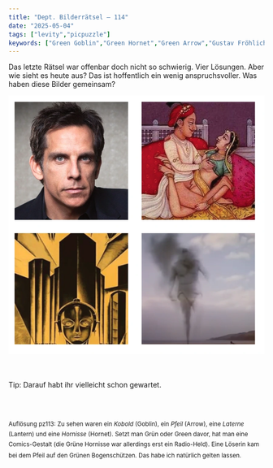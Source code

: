 ```yaml
---
title: "Dept. Bilderrätsel – 114"
date: "2025-05-04"
tags: ["levity","picpuzzle"]
keywords: ["Green Goblin","Green Hornet","Green Arrow","Gustav Fröhlich","Ben Stiller","Erich Fromm","Max Frisch"]
---
```

Das letzte Rätsel war offenbar doch nicht so schwierig. Vier Lösungen. Aber wie sieht es heute aus? Das ist hoffentlich ein wenig anspruchsvoller. Was haben diese Bilder gemeinsam? 
 <br/>

<img  src="/assets/img/picpuzzle/picpuzzle114.webp" alt="Bilderrätsel114">

<br/>
<br/>
<br/>

Tip: Darauf habt ihr vielleicht schon gewartet.

<br/>
<br/>

<sup>Auflösung pz113: Zu sehen waren ein <i>Kobold</i> (Goblin), ein <i>Pfeil</i> (Arrow), eine <i>Laterne</i> (Lantern) und eine <i>Hornisse</i> (Hornet). Setzt man Grün oder Green davor, hat man eine Comics-Gestalt (die Grüne Hornisse war allerdings erst ein Radio-Held). Eine Löserin kam bei dem Pfeil auf den Grünen Bogenschützen. Das habe ich natürlich gelten lassen.
<sup>
